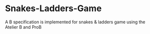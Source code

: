 # Snakes-Ladders-Game
A B specification is implemented for snakes &amp; ladders game using the Atelier B and ProB
